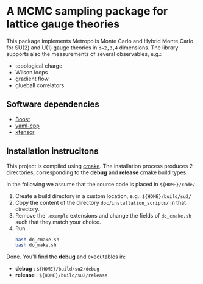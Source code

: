# A MCMC sampling package for lattice gauge theories

This package implements Metropolis Monte Carlo and Hybrid Monte Carlo
for SU(2) and U(1) gauge theories in `d=2,3,4` dimensions. 
The library supports also the measurements of several observables, e.g.: 

* topological charge
* Wilson loops
* gradient flow
* glueball correlators

## Software dependencies

* [Boost](https://www.boost.org/)
* [yaml-cpp](https://github.com/jbeder/yaml-cpp)
* [xtensor](https://github.com/xtensor-stack/xtensor)

## Installation instrucitons

This project is compiled using [cmake](https://cmake.org/). The installation process produces 2 directories, corresponding to the **debug** and **release** cmake build types.

In the following we assume that the source code is placed in `${HOME}/code/`.

1. Create a build directory in a custom location, e.g.: `${HOME}/build/su2/`
2. Copy the content of the directory `doc/installation_scripts/` in that directory.
3. Remove the `.example` extensions and change the fields of `do_cmake.sh` such that they match your choice.
4. Run 
   ``` bash 
   bash do_cmake.sh
   bash do_make.sh
   ```

Done. You'll find the **debug** and executables in:

-  **debug** : `${HOME}/build/su2/debug`
-  **release** : `${HOME}/build/su2/release`

